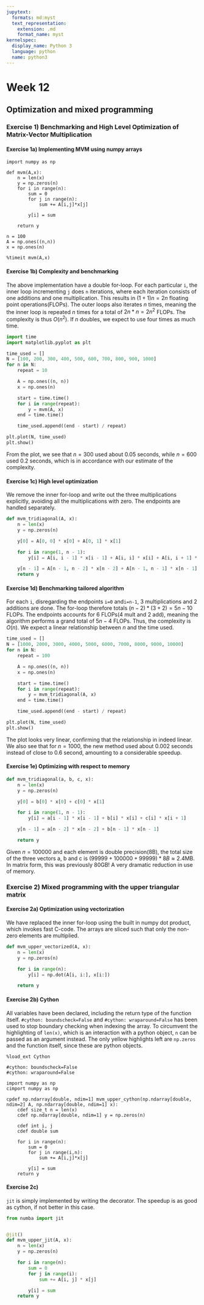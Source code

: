 ```yaml
---
jupytext:
  formats: md:myst
  text_representation:
    extension: .md
    format_name: myst
kernelspec:
  display_name: Python 3
  language: python
  name: python3
---
```



# Week 12
## Optimization and mixed programming



### Exercise 1) Benchmarking and High Level Optimization of Matrix-Vector Multiplication

#### Exercise 1a) Implementing MVM using numpy arrays

```ipython
import numpy as np

def mvm(A,x):
    n = len(x)
    y = np.zeros(n)
    for i in range(n):
        sum = 0
        for j in range(n):
            sum += A[i,j]*x[j]

        y[i] = sum

    return y

n = 100
A = np.ones((n,n))
x = np.ones(n)

%timeit mvm(A,x)
```

#### Exercise 1b) Complexity and benchmarking

The above implementation have a double for-loop. For each particular `i`, the inner loop incrementing `j` does `n` iterations, where each iteration consists of one additions and one multiplication. This results in $(1+1)n = 2n$ floating point operations(FLOPs).
The outer loops also iterates $n$ times, meaning the the inner loop is repeated $n$ times for a total of $2n*n = 2n^2$ FLOPs. The complexity is thus $O(n^2)$. If $n$ doubles, we expect to use four times as much time.

```python
import time
import matplotlib.pyplot as plt

time_used = []
N = [100, 200, 300, 400, 500, 600, 700, 800, 900, 1000]
for n in N:
    repeat = 10

    A = np.ones((n, n))
    x = np.ones(n)

    start = time.time()
    for i in range(repeat):
        y = mvm(A, x)
    end = time.time()

    time_used.append((end - start) / repeat)

plt.plot(N, time_used)
plt.show()
```

From the plot, we see that $n=300$ used about 0.05 seconds, while $n=600$ used 0.2 seconds, which is in accordance with our estimate of the complexity.

#### Exercise 1c) High level optimization

We remove the inner for-loop and write out the three multiplications explicitly, avoiding all the multiplications with zero. The endpoints are handled separately.

```python
def mvm_tridiagonal(A, x):
    n = len(x)
    y = np.zeros(n)

    y[0] = A[0, 0] * x[0] + A[0, 1] * x[1]

    for i in range(1, n - 1):
        y[i] = A[i, i - 1] * x[i - 1] + A[i, i] * x[i] + A[i, i + 1] * x[i + 1]

    y[n - 1] = A[n - 1, n - 2] * x[n - 2] + A[n - 1, n - 1] * x[n - 1]
    return y
```

#### Exercise 1d) Benchmarking tailored algorithm


For each `i`, disregarding the endpoints `i=0` and`i=n-1`, 3 multiplications and 2 additions are done. The for-loop therefore totals $(n-2)*(3+2) = 5n - 10$ FLOPs. The endpoints accounts for 6 FLOPs(4 mult and 2 add), meaning the algorithm performs a grand total of $5n - 4$ FLOPs. Thus, the complexity is $O(n)$. We expect a linear relationship between $n$ and the time used.

```python
time_used = []
N = [1000, 2000, 3000, 4000, 5000, 6000, 7000, 8000, 9000, 10000]
for n in N:
    repeat = 100

    A = np.ones((n, n))
    x = np.ones(n)

    start = time.time()
    for i in range(repeat):
        y = mvm_tridiagonal(A, x)
    end = time.time()

    time_used.append((end - start) / repeat)

plt.plot(N, time_used)
plt.show()
```

The plot looks very linear, confirming that the relationship in indeed linear. We also see that for $n=1000$, the new method used about 0.002 seconds instead of close to 0.6 second, amounting to a considerable speedup.


#### Exercise 1e) Optimizing with respect to memory

```python
def mvm_tridiagonal(a, b, c, x):
    n = len(x)
    y = np.zeros(n)

    y[0] = b[0] * x[0] + c[0] * x[1]

    for i in range(1, n - 1):
        y[i] = a[i - 1] * x[i - 1] + b[i] * x[i] + c[i] * x[i + 1]

    y[n - 1] = a[n - 2] * x[n - 2] + b[n - 1] * x[n - 1]

    return y
```

Given $n = 100000$ and each element is double precision(8B), the total size of the three vectors a, b and c is $(99999 + 100000 + 99999)*8B \approx 2.4\text{MB}$. In matrix form, this was previously $80\text{GB}$! A very dramatic reduction in use of memory.


### Exercise 2) Mixed programming with the upper triangular matrix

#### Exercise 2a) Optimization using vectorization

We have replaced the inner for-loop using the built in numpy dot product, which invokes fast C-code. The arrays are sliced such that only the non-zero elements are multiplied.

```python
def mvm_upper_vectorized(A, x):
    n = len(x)
    y = np.zeros(n)

    for i in range(n):
        y[i] = np.dot(A[i, i:], x[i:])

    return y
```

#### Exercise 2b) Cython

All variables have been declared, including the return type of the function itself. `#cython: boundscheck=False` and `#cython: wraparound=False` has been used to stop boundary checking when indexing the array. To circumvent the highlighting of `len(x)`, which is an interaction with a python object, `n` can be passed as an argument instead. The only yellow highlights left are `np.zeros` and the function itself, since these are python objects.

```ipython
%load_ext Cython
```

```cython magic_args="-a"
#cython: boundscheck=False
#cython: wraparound=False

import numpy as np
cimport numpy as np

cpdef np.ndarray[double, ndim=1] mvm_upper_cython(np.ndarray[double, ndim=2] A, np.ndarray[double, ndim=1] x):
    cdef size_t n = len(x)
    cdef np.ndarray[double, ndim=1] y = np.zeros(n)

    cdef int i, j
    cdef double sum

    for i in range(n):
        sum = 0
        for j in range(i,n):
            sum += A[i,j]*x[j]

        y[i] = sum
    return y
```

#### Exercise 2c)

`jit` is simply implemented by writing the decorator. The speedup is as good as cython, if not better in this case.

```python
from numba import jit


@jit()
def mvm_upper_jit(A, x):
    n = len(x)
    y = np.zeros(n)

    for i in range(n):
        sum = 0
        for j in range(i):
            sum += A[i, j] * x[j]

        y[i] = sum
    return y
```
